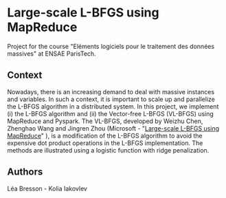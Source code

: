 # Large-scale L-BFGS using MapReduce

Project for the course "Eléments logiciels pour le traitement des données massives" at ENSAE ParisTech.

## Context

Nowadays, there is an increasing demand to deal with massive instances and variables. In such a context, it is important to scale up and parallelize the L-BFGS algorithm in a distributed system. In this project, we implement (i) the L-BFGS algorithm and (ii) the Vector-free L-BFGS (VL-BFGS) using MapReduce and Pyspark. The VL-BFGS, developed by Weizhu Chen, Zhenghao Wang and Jingren Zhou (Microsoft - "[Large-scale L-BFGS using MapReduce](https://papers.nips.cc/paper/5333-large-scale-l-bfgs-using-mapreduce)" ), is a modification of the L-BFGS algorithm to avoid the expensive dot product operations in the L-BFGS implementation. The methods are illustrated using a logistic function with ridge penalization.

## Authors

Léa Bresson - Kolia Iakovlev
